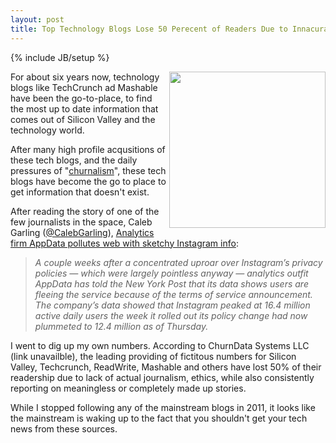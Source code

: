 ```yaml
---
layout: post
title: Top Technology Blogs Lose 50 Perecent of Readers Due to Innacurate Reporting
---
```

{% include JB/setup %}

<p><img src="https://s3.amazonaws.com/kinlane-productions/top-tech-blogs.png" align="right" width="250" /></p>
<p>For about six years now, technology blogs like TechCrunch ad Mashable have been the go-to-place, to find the most up to date information that comes out of Silicon Valley and the technology world.</p>
<p>After many high profile acqusitions of these tech blogs, and the daily pressures of "<a href="http://en.wikipedia.org/wiki/Churnalism" target="_blank">churnalism</a>", these tech blogs have become the go to place to get information that doesn't exist.</p>
<p>After reading the story of one of the few journalists in the space, Caleb Garling (<a href="https://twitter.com/CalebGarling">@CalebGarling</a>), <a href="http://blog.sfgate.com/techchron/2012/12/28/analytics-firm-appdata-pollutes-web-with-sketchy-instagram-info/" target="_blank">Analytics firm AppData pollutes web with sketchy Instagram info</a>:</p>
<blockquote><em>A couple weeks after a concentrated uproar over Instagram’s privacy policies — which were largely pointless anyway — analytics outfit AppData has told the New York Post that its data shows users are fleeing the service because of the terms of service announcement. The company’s data showed that Instagram peaked at 16.4 million active daily users the week it rolled out its policy change had now plummeted to 12.4 million as of Thursday.</em></blockquote>
<p>I went to dig up my own numbers.  According to ChurnData Systems LLC (link unavailble), the leading providing of fictitous numbers for Silicon Valley, Techcrunch, ReadWrite, Mashable and others have lost 50% of their readership due to lack of actual journalism, ethics, while also consistently reporting on meaningless or completely made up stories.</p>
<p>While I stopped following any of the mainstream blogs in 2011, it looks like the mainstream is waking up to the fact that you shouldn't get your tech news from these sources.</p> 
